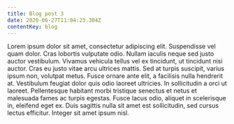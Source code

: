 ```yaml
---
title: Blog post 3
date: 2020-06-27T11:04:23.304Z
contentKey: blog
---
```

Lorem ipsum dolor sit amet, consectetur adipiscing elit. Suspendisse vel quam dolor. Cras lobortis vulputate odio. Nullam iaculis neque sed justo auctor vestibulum. Vivamus vehicula tellus vel ex tincidunt, ut tincidunt nisi auctor. Cras eu justo vitae arcu ultrices mattis. Sed at turpis suscipit, varius ipsum non, volutpat metus. Fusce ornare ante elit, a facilisis nulla hendrerit at. Vestibulum feugiat dolor quis odio laoreet ultricies. In sollicitudin a orci ut laoreet. Pellentesque habitant morbi tristique senectus et netus et malesuada fames ac turpis egestas. Fusce lacus odio, aliquet in scelerisque in, eleifend eget ex. Duis sagittis nulla sit amet est sollicitudin, sed cursus lectus efficitur. Integer sit amet ipsum nisl.